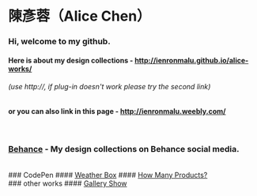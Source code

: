 <!--# alice-works-->
# 陳彥蓉（Alice Chen）

### Hi, welcome to my github.  

#### Here is about my design collections - http://ienronmalu.github.io/alice-works/  
######	(use http://, if plug-in doesn't work please try the second link)  

#### or you can also link in this page - http://ienronmalu.weebly.com/  
<br>  
<!--### Resume
cooming soon.-->

### <a href="https://www.behance.net/ienronmalu0fe1" target="_blank">Behance</a> - My design collections on Behance social media.  
<br>  
### CodePen  
####	<a href="https://codepen.io/ienronmalu/pen/rwvQKx/" target="_blank">Weather Box</a>  
####	<a href="https://codepen.io/ienronmalu/pen/NvPmQz/" target="_blank">How Many Products?</a>  
<br>  
### other works  
####	<a href="https://ienronmalu.github.io/alice-works/others/galleryshow/" target="_blank">Gallery Show</a>  

